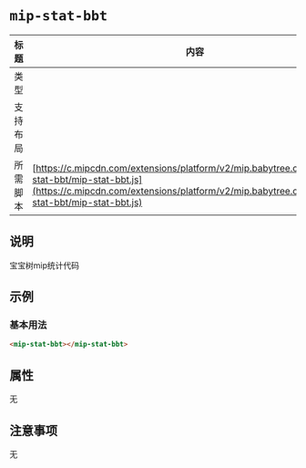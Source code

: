# `mip-stat-bbt`

标题|内容
----|----
类型|
支持布局|
所需脚本| [https://c.mipcdn.com/extensions/platform/v2/mip.babytree.com.com/mip-stat-bbt/mip-stat-bbt.js](https://c.mipcdn.com/extensions/platform/v2/mip.babytree.com.com/mip-stat-bbt/mip-stat-bbt.js)

## 说明

宝宝树mip统计代码

## 示例

### 基本用法

```html
<mip-stat-bbt></mip-stat-bbt>
```

## 属性
无

## 注意事项
无
